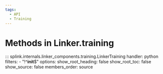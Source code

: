 ```yaml
---
tags:
  - API
  - Training
---
```

# Methods in Linker.training

::: splink.internals.linker_components.training.LinkerTraining
    handler: python
    filters:
      - "!^__init__$"
    options:
      show_root_heading: false
      show_root_toc: false
      show_source: false
      members_order: source



